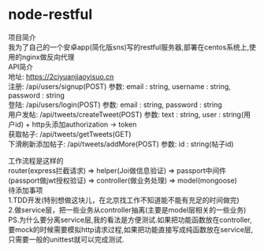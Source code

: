 # node-restful
项目简介<br />
我为了自己的一个安卓app(简化版sns)写的restful服务器,部署在centos系统上,使用的nginx做反向代理<br />
API简介<br />
地址: https://2ciyuanjiaoyisuo.cn <br />
注册: /api/users/signup(POST) 参数: email : string, username : string, password : string<br />
登陆: /api/users/login(POST) 参数: email : string, password : string<br />
用户发帖: /api/tweets/createTweet(POST) 参数: text : string, user : string(用户id) + http头添加authorization -> token<br />
获取帖子: /api/tweets/getTweets(GET)<br />
下滑刷新添加帖子: /api/tweets/addMore(POST) 参数: id : string(帖子id)<br />

工作流程是这样的<br />
router(express拦截请求) => helper(Joi做信息验证) => passport中间件(passport做jwt授权验证) => controller(做业务处理) => model(mongoose)<br />
待添加事项<br />
1.TDD开发(特别想做这块儿，在北京找工作不知道能不能有充足的时间做完)<br />
2.做service层，把一些业务从controller抽离(主要是model层相关的一些业务)<br />
PS.为什么要分离service层,我的看法是方便测试.如果把功能函数放在controller,要mock的时候需要模拟http请求过程,如果把功能直接写成纯函数放在service层,只需要一般的unittest就可以完成测试.

